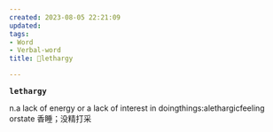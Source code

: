 ```yaml
---
created: 2023-08-05 22:21:09
updated: 
tags: 
- Word
- Verbal-word
title: 🚩lethargy

---
```


<pre><strong>lethargy</strong></pre>
n.a lack of energy or a lack of interest in doingthings:alethargicfeeling orstate
香睡；没精打采